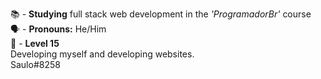 📚 - <strong>Studying</strong> full stack web development in the <em>'ProgramadorBr'</em> course <br>
🗣️ - <strong>Pronouns:</strong> He/Him <br>
📅 - <strong>Level 15</strong> <br>
Developing myself and developing websites. <br>
Saulo#8258
